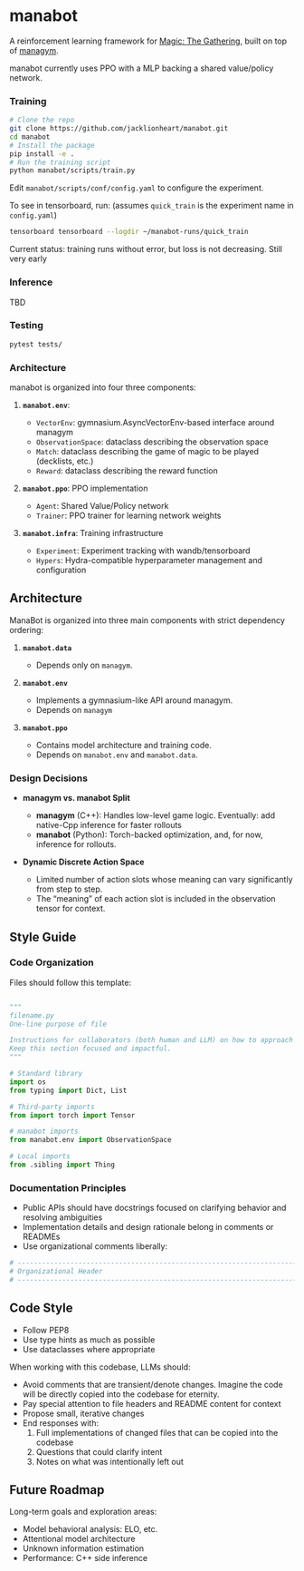 # manabot

A reinforcement learning framework for [Magic: The Gathering](https://magic.wizards.com/), built on top of [managym](https://github.com/jacklionheart/managym).

manabot currently uses PPO with a MLP backing a shared value/policy network.

### Training

```bash
# Clone the repo
git clone https://github.com/jacklionheart/manabot.git
cd manabot
# Install the package
pip install -e .
# Run the training script
python manabot/scripts/train.py
```

Edit `manabot/scripts/conf/config.yaml` to configure the experiment.

To see in tensorboard, run: (assumes `quick_train` is the experiment name in `config.yaml`)
```bash
tensorboard tensorboard --logdir ~/manabot-runs/quick_train
```

Current status: training runs without error, but loss is not decreasing. Still very early

### Inference

TBD

### Testing

```bash
pytest tests/
```

### Architecture

manabot is organized into four three components:

1. **`manabot.env`**: 
   - `VectorEnv`: gymnasium.AsyncVectorEnv-based interface around managym
   - `ObservationSpace`: dataclass describing the observation space
   - `Match`: dataclass describing the game of magic to be played (decklists, etc.)
   - `Reward`: dataclass describing the reward function

2. **`manabot.ppo`**: PPO implementation  
   - `Agent`: Shared Value/Policy network
   - `Trainer`: PPO trainer for learning network weights

3. **`manabot.infra`**: Training infrastructure
   - `Experiment`: Experiment tracking with wandb/tensorboard
   - `Hypers`: Hydra-compatible hyperparameter management and configuration


## Architecture

ManaBot is organized into three main components with strict dependency ordering:

1. **`manabot.data`**  
   - Depends only on `managym`.  

2. **`manabot.env`**  
   - Implements a gymnasium-like API around managym.  
   - Depends on `managym`  

3. **`manabot.ppo`**  
   - Contains model architecture and training code.  
   - Depends on `manabot.env` and `manabot.data`.

### Design Decisions

- **managym vs. manabot Split**  
  - **managym** (C++): Handles low-level game logic. Eventually: add native-Cpp inference for faster rollouts
  - **manabot** (Python): Torch-backed optimization, and, for now, inference for rollouts.

- **Dynamic Discrete Action Space**  
  - Limited number of action slots whose meaning can vary significantly from step to step.  
  - The “meaning” of each action slot is included in the observation tensor for context.

## Style Guide

### Code Organization

Files should follow this template:

```python

"""
filename.py
One-line purpose of file

Instructions for collaborators (both human and LLM) on how to approach understanding and editing the code.
Keep this section focused and impactful.
"""

# Standard library
import os
from typing import Dict, List

# Third-party imports
from import torch import Tensor

# manabot imports
from manabot.env import ObservationSpace

# Local imports
from .sibling import Thing
```

### Documentation Principles

- Public APIs should have docstrings focused on clarifying behavior and resolving ambiguities
- Implementation details and design rationale belong in comments or READMEs
- Use organizational comments liberally:

```python
# -----------------------------------------------------------------------------
# Organizational Header
# -----------------------------------------------------------------------------
```

## Code Style

- Follow PEP8
- Use type hints as much as possible
- Use dataclasses where appropriate

When working with this codebase, LLMs should:
- Avoid comments that are transient/denote changes. Imagine the code will be directly copied into the codebase for eternity.
- Pay special attention to file headers and README content for context
- Propose small, iterative changes
- End responses with:
  1. Full implementations of changed files that can be copied into the codebase 
  2. Questions that could clarify intent
  3. Notes on what was intentionally left out

## Future Roadmap

Long-term goals and exploration areas:
- Model behavioral analysis: ELO, etc.
- Attentional model architecture
- Unknown information estimation  
- Performance: C++ side inference

